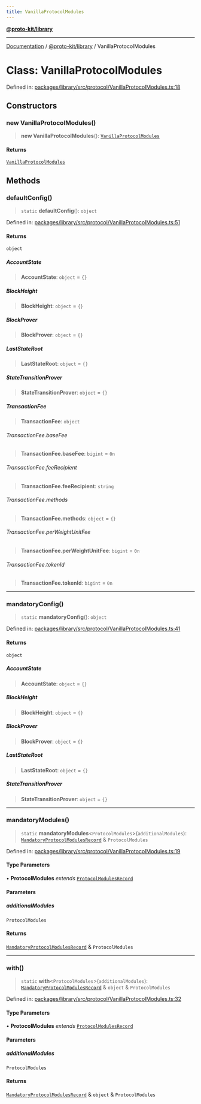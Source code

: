 ```yaml
---
title: VanillaProtocolModules
---
```


[**@proto-kit/library**](../README.md)

***

[Documentation](../../../README.md) / [@proto-kit/library](../README.md) / VanillaProtocolModules

# Class: VanillaProtocolModules

Defined in: [packages/library/src/protocol/VanillaProtocolModules.ts:18](https://github.com/proto-kit/framework/blob/b953c754e500c62f01fbbd6d09adfb2f5577269d/packages/library/src/protocol/VanillaProtocolModules.ts#L18)

## Constructors

### new VanillaProtocolModules()

> **new VanillaProtocolModules**(): [`VanillaProtocolModules`](VanillaProtocolModules.md)

#### Returns

[`VanillaProtocolModules`](VanillaProtocolModules.md)

## Methods

### defaultConfig()

> `static` **defaultConfig**(): `object`

Defined in: [packages/library/src/protocol/VanillaProtocolModules.ts:51](https://github.com/proto-kit/framework/blob/b953c754e500c62f01fbbd6d09adfb2f5577269d/packages/library/src/protocol/VanillaProtocolModules.ts#L51)

#### Returns

`object`

##### AccountState

> **AccountState**: `object` = `{}`

##### BlockHeight

> **BlockHeight**: `object` = `{}`

##### BlockProver

> **BlockProver**: `object` = `{}`

##### LastStateRoot

> **LastStateRoot**: `object` = `{}`

##### StateTransitionProver

> **StateTransitionProver**: `object` = `{}`

##### TransactionFee

> **TransactionFee**: `object`

###### TransactionFee.baseFee

> **TransactionFee.baseFee**: `bigint` = `0n`

###### TransactionFee.feeRecipient

> **TransactionFee.feeRecipient**: `string`

###### TransactionFee.methods

> **TransactionFee.methods**: `object` = `{}`

###### TransactionFee.perWeightUnitFee

> **TransactionFee.perWeightUnitFee**: `bigint` = `0n`

###### TransactionFee.tokenId

> **TransactionFee.tokenId**: `bigint` = `0n`

***

### mandatoryConfig()

> `static` **mandatoryConfig**(): `object`

Defined in: [packages/library/src/protocol/VanillaProtocolModules.ts:41](https://github.com/proto-kit/framework/blob/b953c754e500c62f01fbbd6d09adfb2f5577269d/packages/library/src/protocol/VanillaProtocolModules.ts#L41)

#### Returns

`object`

##### AccountState

> **AccountState**: `object` = `{}`

##### BlockHeight

> **BlockHeight**: `object` = `{}`

##### BlockProver

> **BlockProver**: `object` = `{}`

##### LastStateRoot

> **LastStateRoot**: `object` = `{}`

##### StateTransitionProver

> **StateTransitionProver**: `object` = `{}`

***

### mandatoryModules()

> `static` **mandatoryModules**\<`ProtocolModules`\>(`additionalModules`): [`MandatoryProtocolModulesRecord`](../../protocol/type-aliases/MandatoryProtocolModulesRecord.md) & `ProtocolModules`

Defined in: [packages/library/src/protocol/VanillaProtocolModules.ts:19](https://github.com/proto-kit/framework/blob/b953c754e500c62f01fbbd6d09adfb2f5577269d/packages/library/src/protocol/VanillaProtocolModules.ts#L19)

#### Type Parameters

• **ProtocolModules** *extends* [`ProtocolModulesRecord`](../../protocol/type-aliases/ProtocolModulesRecord.md)

#### Parameters

##### additionalModules

`ProtocolModules`

#### Returns

[`MandatoryProtocolModulesRecord`](../../protocol/type-aliases/MandatoryProtocolModulesRecord.md) & `ProtocolModules`

***

### with()

> `static` **with**\<`ProtocolModules`\>(`additionalModules`): [`MandatoryProtocolModulesRecord`](../../protocol/type-aliases/MandatoryProtocolModulesRecord.md) & `object` & `ProtocolModules`

Defined in: [packages/library/src/protocol/VanillaProtocolModules.ts:32](https://github.com/proto-kit/framework/blob/b953c754e500c62f01fbbd6d09adfb2f5577269d/packages/library/src/protocol/VanillaProtocolModules.ts#L32)

#### Type Parameters

• **ProtocolModules** *extends* [`ProtocolModulesRecord`](../../protocol/type-aliases/ProtocolModulesRecord.md)

#### Parameters

##### additionalModules

`ProtocolModules`

#### Returns

[`MandatoryProtocolModulesRecord`](../../protocol/type-aliases/MandatoryProtocolModulesRecord.md) & `object` & `ProtocolModules`
